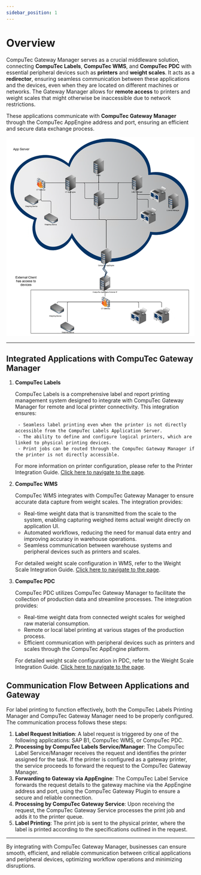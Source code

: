```yaml
---
sidebar_position: 1
---
```


# Overview

CompuTec Gateway Manager serves as a crucial middleware solution, connecting **CompuTec Labels**, **CompuTec WMS**, and **CompuTec PDC** with essential peripheral devices such as **printers** and **weight scales**. It acts as a **redirector**, ensuring seamless communication between these applications and the devices, even when they are located on different machines or networks. The Gateway Manager allows for **remote access** to printers and weight scales that might otherwise be inaccessible due to network restrictions.

These applications communicate with **CompuTec Gateway Manager** through the CompuTec AppEngine address and port, ensuring an efficient and secure data exchange process.

![Architecture](./media/architecture.png)

---

## Integrated Applications with CompuTec Gateway Manager

1. **CompuTec Labels**

    CompuTec Labels is a comprehensive label and report printing management system designed to integrate with CompuTec Gateway Manager for remote and local printer connectivity. This integration ensures:

        - Seamless label printing even when the printer is not directly accessible from the CompuTec Labels Application Server.
        - The ability to define and configure logical printers, which are linked to physical printing devices.
        - Print jobs can be routed through the CompuTec Gateway Manager if the printer is not directly accessible.

    For more information on printer configuration, please refer to the Printer Integration Guide. [Click here to navigate to the page](https://learn.computec.one/docs/labels/setup/computec-gateway-printer/configuration/).

2. **CompuTec WMS**

    CompuTec WMS integrates with CompuTec Gateway Manager to ensure accurate data capture from weight scales. The integration provides:

    - Real-time weight data that is transmitted from the scale to the system, enabling capturing weighed items actual weight directly on application UI.
    - Automated workflows, reducing the need for manual data entry and improving accuracy in warehouse operations.
    - Seamless communication between warehouse systems and peripheral devices such as printers and scales.

    For detailed weight scale configuration in WMS, refer to the Weight Scale Integration Guide. [Click here to navigate to the page](https://learn.computec.one/docs/wms/user-guide/weight-scales/overview/).

3. **CompuTec PDC**

    CompuTec PDC utilizes CompuTec Gateway Manager to facilitate the collection of production data and streamline processes. The integration provides:

    - Real-time weight data from connected weight scales for weighed raw material consumption.
    - Remote or local label printing at various stages of the production process.
    - Efficient communication with peripheral devices such as printers and scales through the CompuTec AppEngine platform.

    For detailed weight scale configuration in PDC, refer to the Weight Scale Integration Guide. [Click here to navigate to the page](https://learn.computec.one/docs/pdc/administrator-guide/weight-scales-integration/overview/).

## Communication Flow Between Applications and Gateway

For label printing to function effectively, both the CompuTec Labels Printing Manager and CompuTec Gateway Manager need to be properly configured. The communication process follows these steps:

1. **Label Request Initiation**: A label request is triggered by one of the following applications: SAP B1, CompuTec WMS, or CompuTec PDC.
2. **Processing by CompuTec Labels Service/Manager**: The CompuTec Label Service/Manager receives the request and identifies the printer assigned for the task. If the printer is configured as a gateway printer, the service proceeds to forward the request to the CompuTec Gateway Manager.
3. **Forwarding to Gateway via AppEngine**: The CompuTec Label Service forwards the request details to the gateway machine via the AppEngine address and port, using the CompuTec Gateway Plugin to ensure a secure and reliable connection.
4. **Processing by CompuTec Gateway Service**: Upon receiving the request, the CompuTec Gateway Service processes the print job and adds it to the printer queue.
5. **Label Printing**: The print job is sent to the physical printer, where the label is printed according to the specifications outlined in the request.

---
By integrating with CompuTec Gateway Manager, businesses can ensure smooth, efficient, and reliable communication between critical applications and peripheral devices, optimizing workflow operations and minimizing disruptions.
